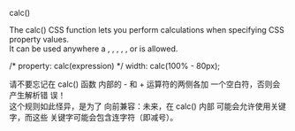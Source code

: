 calc()

The calc() CSS function lets you perform calculations when specifying CSS property values.   
It can be used anywhere a <length>, <frequency>, <angle>, <time>, <number>, or <integer> is allowed.  

/* property: calc(expression) */
width: calc(100% - 80px);

请不要忘记在 calc() 函数 内部的 - 和 + 运算符的两侧各加 一个空白符，否则会产生解析错 误！  
这个规则如此怪异，是为了 向前兼容：未来，在 calc() 内部 可能会允许使用关键字，而这些 关键字可能会包含连字符（即减号）。  